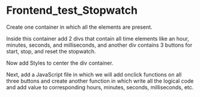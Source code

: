 # Frontend_test_Stopwatch
Create one container in which all the elements are present.

Inside this container add 2 divs that contain all time elements like an hour, minutes, seconds, and milliseconds, and another div contains 3 buttons for start, stop, and reset the stopwatch.

Now add Styles to center the div container.

Next, add a JavaScript file in which we will add onclick functions on all three buttons and create another function in which write all the logical code and add value to corresponding hours, minutes, seconds, milliseconds, etc.
